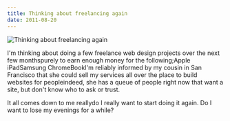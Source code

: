 ```yaml
---
title: Thinking about freelancing again
date: 2011-08-20
---
```


![Thinking about freelancing again](https://source.unsplash.com/di8ognBauG0/1600x900)

I'm thinking about doing a few freelance web design projects over the next few monthspurely to earn enough money for the following;Apple iPadSamsung ChromeBookI'm reliably informed by my cousin in San Francisco that she could sell my services all over the place to build websites for peopleindeed, she has a queue of people right now that want a site, but don't know who to ask or trust.

It all comes down to me reallydo I really want to start doing it again. Do I want to lose my evenings for a while?